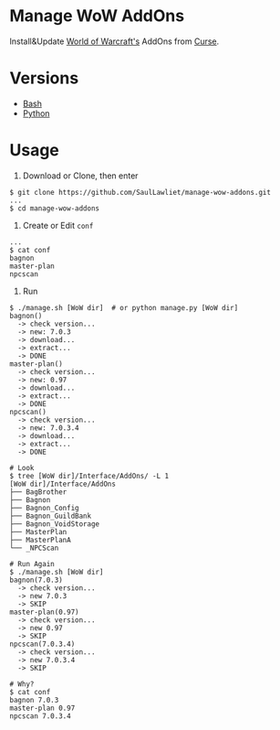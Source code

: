 # Manage WoW AddOns
Install&amp;Update [World of Warcraft's](http://us.battle.net/wow/en/) AddOns from [Curse](http://mods.curse.com/addons/wow).

# Versions
- [Bash](manage.sh)
- [Python](manage.py)

# Usage
1. Download or Clone, then enter

  ```
  $ git clone https://github.com/SaulLawliet/manage-wow-addons.git
  ...
  $ cd manage-wow-addons
  ```

1. Create or Edit `conf`

  ```
  ...
  $ cat conf
  bagnon
  master-plan
  npcscan
  ```

1. Run

  ```
  $ ./manage.sh [WoW dir]  # or python manage.py [WoW dir]
  bagnon()
    -> check version...
    -> new: 7.0.3
    -> download...
    -> extract...
    -> DONE
  master-plan()
    -> check version...
    -> new: 0.97
    -> download...
    -> extract...
    -> DONE
  npcscan()
    -> check version...
    -> new: 7.0.3.4
    -> download...
    -> extract...
    -> DONE
  
  # Look
  $ tree [WoW dir]/Interface/AddOns/ -L 1
  [WoW dir]/Interface/AddOns
  ├── BagBrother
  ├── Bagnon
  ├── Bagnon_Config
  ├── Bagnon_GuildBank
  ├── Bagnon_VoidStorage
  ├── MasterPlan
  ├── MasterPlanA
  └── _NPCScan
  
  # Run Again
  $ ./manage.sh [WoW dir]
  bagnon(7.0.3)
    -> check version...
    -> new 7.0.3
    -> SKIP
  master-plan(0.97)
    -> check version...
    -> new 0.97
    -> SKIP
  npcscan(7.0.3.4)
    -> check version...
    -> new 7.0.3.4
    -> SKIP
    
  # Why?
  $ cat conf
  bagnon 7.0.3
  master-plan 0.97
  npcscan 7.0.3.4
  ```
  
